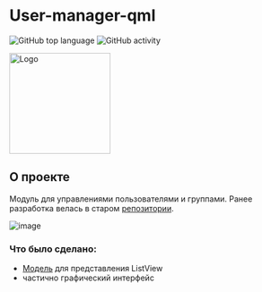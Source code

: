 # User-manager-qml 

<img alt="GitHub top language" src="https://img.shields.io/github/languages/top/ByakuyaKu/User-manager-qml"> <img alt="GitHub activity" src="https://img.shields.io/github/last-commit/ByakuyaKu/User-manager-qml"> 


<img src="https://www.altlinux.org/Images.www.altlinux.org/d/d2/Alt_linux_team.png" alt="Logo" width="180" height="180">

 
  
## О проекте
Модуль для управлениями пользователями и группами.
Ранее разработка велась в старом [репозитории](https://github.com/ByakuyaKu/User-manager).

![image](https://user-images.githubusercontent.com/31956595/181860102-ed7d92f1-3407-40c9-93dd-ee5749e2cf12.png)

### Что было сделано:
* [Модель](https://github.com/ByakuyaKu/User-manager-qml/tree/main/listModel) для представления ListView
* частично графический интерфейс

